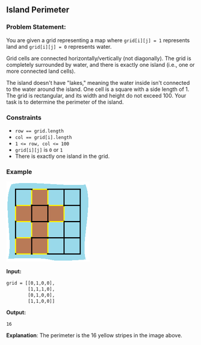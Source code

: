 ## Island Perimeter

### Problem Statement:
You are given a grid representing a map where `grid[i][j] = 1` represents land and `grid[i][j] = 0` represents water.

Grid cells are connected horizontally/vertically (not diagonally). The grid is completely surrounded by water, and there is exactly one island (i.e., one or more connected land cells).

The island doesn't have "lakes," meaning the water inside isn't connected to the water around the island. One cell is a square with a side length of 1. The grid is rectangular, and its width and height do not exceed 100. Your task is to determine the perimeter of the island.

### Constraints
- `row == grid.length`
- `col == grid[i].length`
- `1 <= row, col <= 100`
- `grid[i][j]` is `0` or `1`
- There is exactly one island in the grid.

### Example
![](island.png)

**Input:**
```plaintext
grid = [[0,1,0,0],
        [1,1,1,0],
        [0,1,0,0],
        [1,1,0,0]]
```
**Output:**
```plaintext
16
```
**Explanation**: The perimeter is the 16 yellow stripes in the image above.
